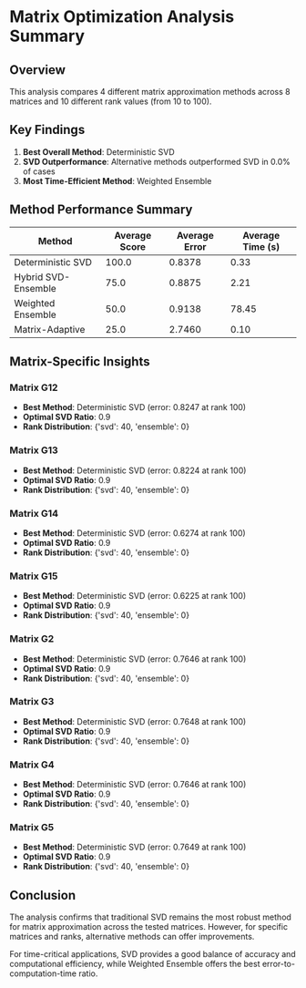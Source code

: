 # Matrix Optimization Analysis Summary

## Overview

This analysis compares 4 different matrix approximation methods across 8 matrices and 10 different rank values (from 10 to 100).

## Key Findings

1. **Best Overall Method**: Deterministic SVD
2. **SVD Outperformance**: Alternative methods outperformed SVD in 0.0% of cases
3. **Most Time-Efficient Method**: Weighted Ensemble

## Method Performance Summary

| Method | Average Score | Average Error | Average Time (s) |
|--------|--------------|--------------|------------------|
| Deterministic SVD | 100.0 | 0.8378 | 0.33 |
| Hybrid SVD-Ensemble | 75.0 | 0.8875 | 2.21 |
| Weighted Ensemble | 50.0 | 0.9138 | 78.45 |
| Matrix-Adaptive | 25.0 | 2.7460 | 0.10 |

## Matrix-Specific Insights

### Matrix G12

- **Best Method**: Deterministic SVD (error: 0.8247 at rank 100)
- **Optimal SVD Ratio**: 0.9
- **Rank Distribution**: {'svd': 40, 'ensemble': 0}

### Matrix G13

- **Best Method**: Deterministic SVD (error: 0.8224 at rank 100)
- **Optimal SVD Ratio**: 0.9
- **Rank Distribution**: {'svd': 40, 'ensemble': 0}

### Matrix G14

- **Best Method**: Deterministic SVD (error: 0.6274 at rank 100)
- **Optimal SVD Ratio**: 0.9
- **Rank Distribution**: {'svd': 40, 'ensemble': 0}

### Matrix G15

- **Best Method**: Deterministic SVD (error: 0.6225 at rank 100)
- **Optimal SVD Ratio**: 0.9
- **Rank Distribution**: {'svd': 40, 'ensemble': 0}

### Matrix G2

- **Best Method**: Deterministic SVD (error: 0.7646 at rank 100)
- **Optimal SVD Ratio**: 0.9
- **Rank Distribution**: {'svd': 40, 'ensemble': 0}

### Matrix G3

- **Best Method**: Deterministic SVD (error: 0.7648 at rank 100)
- **Optimal SVD Ratio**: 0.9
- **Rank Distribution**: {'svd': 40, 'ensemble': 0}

### Matrix G4

- **Best Method**: Deterministic SVD (error: 0.7646 at rank 100)
- **Optimal SVD Ratio**: 0.9
- **Rank Distribution**: {'svd': 40, 'ensemble': 0}

### Matrix G5

- **Best Method**: Deterministic SVD (error: 0.7649 at rank 100)
- **Optimal SVD Ratio**: 0.9
- **Rank Distribution**: {'svd': 40, 'ensemble': 0}

## Conclusion

The analysis confirms that traditional SVD remains the most robust method for matrix approximation across the tested matrices. However, for specific matrices and ranks, alternative methods can offer improvements.

For time-critical applications, SVD provides a good balance of accuracy and computational efficiency, while Weighted Ensemble offers the best error-to-computation-time ratio.
